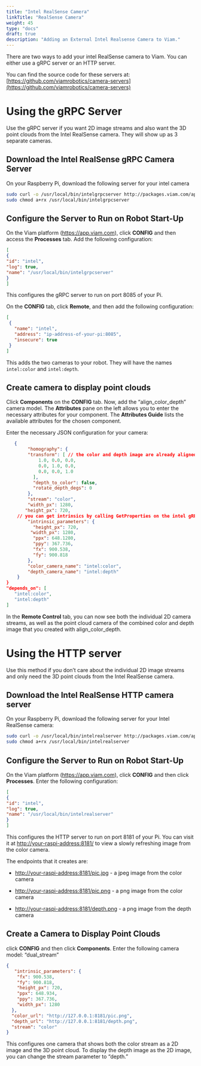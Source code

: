 ```yaml
---
title: "Intel RealSense Camera"
linkTitle: "RealSense Camera"
weight: 45
type: "docs"
draft: true
description: "Adding an External Intel Realsense Camera to Viam."
---
```

There are two ways to add your intel RealSense camera to Viam. You can either use a gRPC server or an HTTP server. 

You can find the source code for these servers at: [https://github.com/viamrobotics/camera-servers](https://github.com/viamrobotics/camera-servers)	

# Using the gRPC Server

Use the gRPC server if you want 2D image streams and also want the 3D point clouds from the Intel RealSense camera. They will show up as 3 separate cameras.

## Download the Intel RealSense gRPC Camera Server

On your Raspberry Pi, download the following server for your intel camera


``` bash
sudo curl -o /usr/local/bin/intelgrpcserver http://packages.viam.com/apps/camera-servers/intelrealgrpcserver-latest-aarch64.AppImage 
sudo chmod a+rx /usr/local/bin/intelgrpcserver
```

## Configure the Server to Run on Robot Start-Up

On the Viam platform (https://app.viam.com), click **CONFIG** and then access the **Processes** tab. Add the following configuration:

``` json
[ 
{ 
"id": "intel", 
"log": true, 
"name": "/usr/local/bin/intelgrpcserver" 
} 
]
```

This configures the gRPC server to run on port 8085 of your Pi.

On the **CONFIG** tab, click **Remote**, and then add the following configuration:


``` json
[
 {
   "name": "intel",
   "address": "ip-address-of-your-pi:8085",
   "insecure": true
 }
]
```

This adds the two cameras to your robot. They will have the names `intel:color` and `intel:depth`.


## Create camera to display point clouds

Click **Components** on the **CONFIG** tab. Now, add the “align_color_depth” camera model. The **Attributes** pane on the left allows you to enter the necessary attributes for your component. The **Attributes Guide** lists the available attributes for the chosen component.

Enter the necessary JSON configuration for your camera:


``` json
   {
    	"homography": {
      	"transform": [ // the color and depth image are already aligned
            1.0, 0.0, 0.0,
            0.0, 1.0, 0.0,
            0.0, 0.0, 1.0
      	  ],
      	  "depth_to_color": false,
      	  "rotate_depth_degs": 0
    	},
    	"stream": "color",
    	"width_px": 1280,
       "height_px": 720,
	// you can get intrinsics by calling GetProperties on the intel gRPC camera server, too
    	"intrinsic_parameters": { 
      	  "height_px": 720,
         "width_px": 1280,
      	  "ppx": 648.1280,
      	  "ppy": 367.736,
      	  "fx": 900.538,
      	  "fy": 900.818
    	},
    	"color_camera_name": "intel:color",
    	"depth_camera_name": "intel:depth"
  	}
}
"depends_on": [
   "intel:color",
   "intel:depth"
]
```


In the **Remote Control** tab, you can now see both the individual 2D camera streams, as well as the point cloud camera of the combined color and depth image that you created with align_color_depth.


# Using the HTTP server

Use this method if you don’t care about the individual 2D image streams and only need the 3D point clouds from the Intel RealSense camera.


## Download the Intel RealSense HTTP camera server

On your Raspberry Pi, download the following server for your Intel RealSense camera:


``` bash
sudo curl -o /usr/local/bin/intelrealserver http://packages.viam.com/apps/camera-servers/intelrealserver-latest-aarch64.AppImage 
sudo chmod a+rx /usr/local/bin/intelrealserver
```

## Configure the Server to Run on Robot Start-Up

On the Viam platform (https://app.viam.com), click **CONFIG** and then click **Processes**. Enter the following configuration:

``` json
[ 
{ 
"id": "intel", 
"log": true, 
"name": "/usr/local/bin/intelrealserver" 
} 
]
```

This configures the HTTP server to run on port 8181 of your Pi. You can visit it at [http://your-raspi-address:8181/](http://your-raspi-address:8181/) to view a slowly refreshing image from the color camera.

The endpoints that it creates are:

* [http://your-raspi-address:8181/pic.jpg](http://your-raspi-address:8181/pic.jpg) - a jpeg image from the color camera

* [http://your-raspi-address:8181/pic.png](http://your-raspi-address:8181/pic.png) - a png image from the color camera

* [http://your-raspi-address:8181/depth.png](http://your-raspi-address:8181/depth.png) - a png image from the depth camera


## Create a Camera to Display Point Clouds

click **CONFIG** and then click **Components**. Enter the following camera model:  “dual_stream”

``` json
{  
   "intrinsic_parameters": {
    "fx": 900.538,
    "fy": 900.818,
    "height_px": 720,
    "ppx": 648.934,
    "ppy": 367.736,
    "width_px": 1280
  },
  "color_url": "http://127.0.0.1:8181/pic.png",
  "depth_url": "http://127.0.0.1:8181/depth.png",
  "stream": "color"
}
```

This configures one camera that shows both the color stream as a 2D image and the 3D point cloud. To display the depth image as the 2D image, you can change the stream parameter to “depth.”